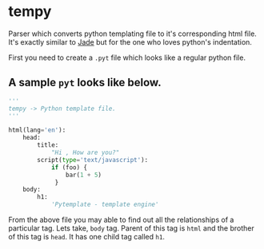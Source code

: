 # tempy
Parser which converts python templating file to it's corresponding html file. It's exactly similar to [Jade](http://jade-lang.com/)
but for the one who loves python's indentation.

First you need to create a `.pyt` file which looks like a regular python file.

## A sample `pyt` looks like below.

```Python
'''
tempy -> Python template file.
'''

html(lang='en'):
    head:
        title:
            "Hi , How are you?"
        script(type='text/javascript'):
            if (foo) {
                bar(1 + 5)
             }
    body:
        h1:
            'Pytemplate - template engine'
```

From the above file you may able to find out all the relationships of a particular tag. Lets take, `body` tag. Parent of this tag is 
`html` and the brother of this tag is `head`. It has one child tag called `h1`.





